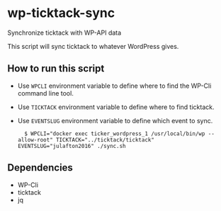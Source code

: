 # wp-ticktack-sync

Synchronize ticktack with WP-API data

This script will sync ticktack to whatever WordPress gives.

## How to run this script

* Use `WPCLI` environment variable to define where to find the WP-Cli command
line tool.
* Use `TICKTACK` environment variable to define where to find ticktack.
* Use `EVENTSLUG` environment variable to define which event to sync.

		$ WPCLI="docker exec ticker_wordpress_1 /usr/local/bin/wp --allow-root" TICKTACK="../ticktack/ticktack" EVENTSLUG="julafton2016" ./sync.sh

## Dependencies

* WP-Cli
* ticktack
* jq

